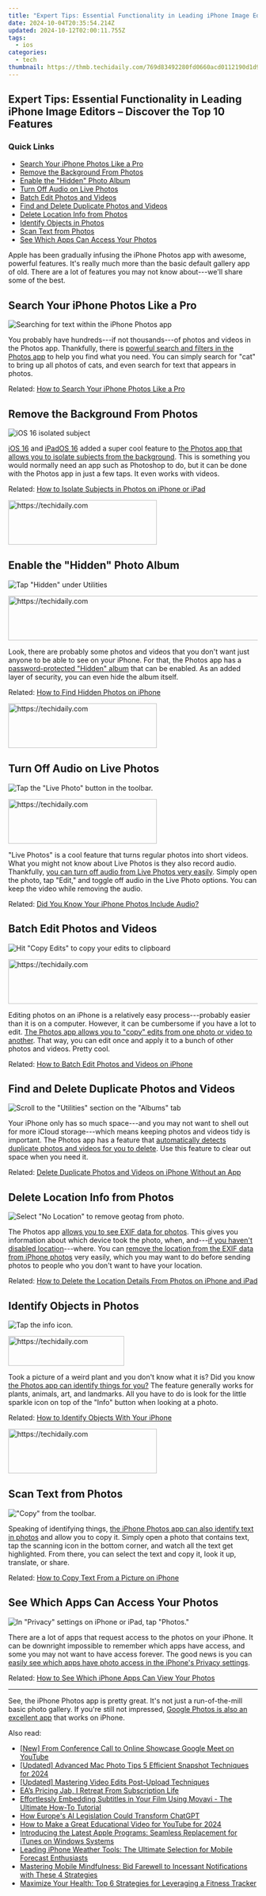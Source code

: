 ```yaml
---
title: "Expert Tips: Essential Functionality in Leading iPhone Image Editors – Discover the Top 10 Features"
date: 2024-10-04T20:35:54.214Z
updated: 2024-10-12T02:00:11.755Z
tags:
  - ios
categories:
  - tech
thumbnail: https://thmb.techidaily.com/769d83492280fd0660acd0112190d1d990d0e4305860168c39e79719f29b2ea7.jpg
---
```


## Expert Tips: Essential Functionality in Leading iPhone Image Editors – Discover the Top 10 Features

### Quick Links

* [Search Your iPhone Photos Like a Pro](https://android-location-track.techidaily.com/two-ways-to-track-my-boyfriends-vivo-x100-without-him-knowing-drfone-by-drfone-virtual-android/)
* [Remove the Background From Photos](https://extra-lessons.techidaily.com/2024-approved-bringing-realities-closer-google-cardboard-vs-samsung-gear/)
* [Enable the "Hidden" Photo Album](https://android-transfer.techidaily.com/how-to-transfer-photos-from-vivo-y28-5g-to-new-android-drfone-by-drfone-transfer-from-android-transfer-from-android/)
* [Turn Off Audio on Live Photos](https://fox-helps.techidaily.com/movavis-latest-leap-in-video-editing-a-close-review-on-the-2024-version/)
* [Batch Edit Photos and Videos](https://fix-guide.techidaily.com/my-videos-arent-playing-on-vivo-v27e-what-can-i-do-drfone-by-drfone-fix-android-problems-fix-android-problems/)
* [Find and Delete Duplicate Photos and Videos](https://win-amazing.techidaily.com/free-download-insignia-ns-pcy5bma2-printer-drivers-compatible-with-windows-11-10-and-7/)
* [Delete Location Info from Photos](https://on-screen-recording.techidaily.com/new-capturing-the-immersive-world-tips-for-recording-vr-games-for-2024/)
* [Identify Objects in Photos](https://apple-account.techidaily.com/in-2024-how-to-remove-apple-id-from-iphone-15-pro-without-password-by-drfone-ios/)
* [Scan Text from Photos](https://data-safeguard.techidaily.com/photo-recovery-and-restoration-toolkit-enhance-and-fix-pictures-using-stellar-repair-v8-win/)
* [See Which Apps Can Access Your Photos](https://howto.techidaily.com/fix-app-not-available-in-your-country-play-store-problem-on-nokia-c12-plus-drfone-by-drfone-fix-android-problems-fix-android-problems/)

 Apple has been gradually infusing the iPhone Photos app with awesome, powerful features. It's really much more than the basic default gallery app of old. There are a lot of features you may not know about---we'll share some of the best.

##  Search Your iPhone Photos Like a Pro

![Searching for text within the iPhone Photos app](https://static1.howtogeekimages.com/wordpress/wp-content/uploads/2022/10/text_search.jpg?trim=1,1&amp;bg-color=000&amp;pad=1,1) 

 You probably have hundreds---if not thousands---of photos and videos in the Photos app. Thankfully, there is [powerful search and filters in the Photos app](https://some-skills.techidaily.com/2024-approved-streamline-your-virtual-adventure-with-kinemaster-tips-and-competitor-analysis/) to help you find what you need. You can simply search for "cat" to bring up all photos of cats, and even search for text that appears in photos.

Related: [How to Search Your iPhone Photos Like a Pro](https://some-skills.techidaily.com/2024-approved-streamline-your-virtual-adventure-with-kinemaster-tips-and-competitor-analysis/) 

##  Remove the Background From Photos

![iOS 16 isolated subject](https://static1.howtogeekimages.com/wordpress/wp-content/uploads/2022/09/ios_16_subject.png?trim=1,1&amp;bg-color=000&amp;pad=1,1) 

[iOS 16](https://ai-vdieo-software.techidaily.com/s-best-video-editors-for-mac-pinnacle-studio-alternates/) and [iPadOS 16](https://vp-tips.techidaily.com/updated-in-2024-how-to-do-live-streaming-with-periscope/) added a super cool feature to [the Photos app that allows you to isolate subjects from the background](https://extra-support.techidaily.com/in-2024-navigating-the-complexities-of-gesture-recognition/). This is something you would normally need an app such as Photoshop to do, but it can be done with the Photos app in just a few taps. It even works with videos.

Related: [How to Isolate Subjects in Photos on iPhone or iPad](https://extra-support.techidaily.com/in-2024-navigating-the-complexities-of-gesture-recognition/) 

<!-- affiliate ads begin -->
<a href="https://aligracehair.sjv.io/c/5597632/2135400/19272" target="_top" id="2135400">
  <img src="//a.impactradius-go.com/display-ad/19272-2135400" border="0" alt="https://techidaily.com" width="300" height="90"/>
</a>
<img height="0" width="0" src="https://aligracehair.sjv.io/i/5597632/2135400/19272" style="position:absolute;visibility:hidden;" border="0" />
<!-- affiliate ads end -->

##  Enable the "Hidden" Photo Album

![Tap &quot;Hidden&quot; under Utilities](https://static1.howtogeekimages.com/wordpress/wp-content/uploads/2022/01/hidden-album.png?trim=1,1&amp;bg-color=000&amp;pad=1,1) 

<!-- affiliate ads begin -->
<a href="https://appsumo.8odi.net/c/5597632/2100529/7443" target="_top" id="2100529">
  <img src="//a.impactradius-go.com/display-ad/7443-2100529" border="0" alt="https://techidaily.com" width="728" height="90"/>
</a>
<img height="0" width="0" src="https://appsumo.8odi.net/i/5597632/2100529/7443" style="position:absolute;visibility:hidden;" border="0" />
<!-- affiliate ads end -->

 Look, there are probably some photos and videos that you don't want just anyone to be able to see on your iPhone. For that, the Photos app has a [password-protected "Hidden" album](https://on-screen-recording.techidaily.com/updated-in-2024-enhancing-stardew-experience-discovering-the-top-7-modifications/) that can be enabled. As an added layer of security, you can even hide the album itself.

Related: [How to Find Hidden Photos on iPhone](https://on-screen-recording.techidaily.com/updated-in-2024-enhancing-stardew-experience-discovering-the-top-7-modifications/) 

<!-- affiliate ads begin -->
<a href="https://wigfever.sjv.io/c/5597632/2005183/22899" target="_top" id="2005183">
  <img src="//a.impactradius-go.com/display-ad/22899-2005183" border="0" alt="https://techidaily.com" width="300" height="90"/>
</a>
<img height="0" width="0" src="https://wigfever.sjv.io/i/5597632/2005183/22899" style="position:absolute;visibility:hidden;" border="0" />
<!-- affiliate ads end -->

##  Turn Off Audio on Live Photos

![Tap the &quot;Live Photo&quot; button in the toolbar.](https://static1.howtogeekimages.com/wordpress/wp-content/uploads/2020/12/tap_live_photo_button.jpg?trim=1,1&amp;bg-color=000&amp;pad=1,1) 

<!-- affiliate ads begin -->
<a href="https://laganoo.pxf.io/c/5597632/1657395/16446" target="_top" id="1657395">
  <img src="//a.impactradius-go.com/display-ad/16446-1657395" border="0" alt="https://techidaily.com" width="300" height="90"/>
</a>
<img height="0" width="0" src="https://laganoo.pxf.io/i/5597632/1657395/16446" style="position:absolute;visibility:hidden;" border="0" />
<!-- affiliate ads end -->

 "Live Photos" is a cool feature that turns regular photos into short videos. What you might not know about Live Photos is they also record audio. Thankfully, [you can turn off audio from Live Photos very easily](https://screen-mirror.techidaily.com/recommended-best-applications-for-mirroring-your-realme-narzo-n55-screen-drfone-by-drfone-android/). Simply open the photo, tap "Edit," and toggle off audio in the Live Photo options. You can keep the video while removing the audio.

Related: [Did You Know Your iPhone Photos Include Audio?](https://screen-mirror.techidaily.com/recommended-best-applications-for-mirroring-your-realme-narzo-n55-screen-drfone-by-drfone-android/) 

##  Batch Edit Photos and Videos

![Hit &quot;Copy Edits&quot; to copy your edits to clipboard](https://static1.howtogeekimages.com/wordpress/wp-content/uploads/2022/09/copy_edits_edit.jpg?trim=1,1&amp;bg-color=000&amp;pad=1,1) 

<!-- affiliate ads begin -->
<a href="https://appsumo.8odi.net/c/5597632/2130890/7443" target="_top" id="2130890">
  <img src="//a.impactradius-go.com/display-ad/7443-2130890" border="0" alt="https://techidaily.com" width="728" height="90"/>
</a>
<img height="0" width="0" src="https://appsumo.8odi.net/i/5597632/2130890/7443" style="position:absolute;visibility:hidden;" border="0" />
<!-- affiliate ads end -->

 Editing photos on an iPhone is a relatively easy process---probably easier than it is on a computer. However, it can be cumbersome if you have a lot to edit. [The Photos app allows you to "copy" edits from one photo or video to another](https://howto.techidaily.com/top-4-android-system-repair-software-for-htc-u23-bricked-devices-drfone-by-drfone-fix-android-problems-fix-android-problems/). That way, you can edit once and apply it to a bunch of other photos and videos. Pretty cool.

Related: [How to Batch Edit Photos and Videos on iPhone](https://howto.techidaily.com/top-4-android-system-repair-software-for-htc-u23-bricked-devices-drfone-by-drfone-fix-android-problems-fix-android-problems/) 

##  Find and Delete Duplicate Photos and Videos

![Scroll to the &quot;Utilities&quot; section on the &quot;Albums&quot; tab](https://static1.howtogeekimages.com/wordpress/wp-content/uploads/2022/09/duplicates_option.jpg?trim=1,1&amp;bg-color=000&amp;pad=1,1) 

 Your iPhone only has so much space---and you may not want to shell out for more iCloud storage---which means keeping photos and videos tidy is important. The Photos app has a feature that [automatically detects duplicate photos and videos for you to delete](https://ai-topics.techidaily.com/updated-2024-approved-what-is-chatgpt/). Use this feature to clear out space when you need it.

Related: [Delete Duplicate Photos and Videos on iPhone Without an App](https://ai-topics.techidaily.com/updated-2024-approved-what-is-chatgpt/) 

##  Delete Location Info from Photos

![Select &quot;No Location&quot; to remove geotag from photo.](https://static1.howtogeekimages.com/wordpress/wp-content/uploads/2021/09/Select-no-location-to-remove-details-from-phoot.png?trim=1,1&amp;bg-color=000&amp;pad=1,1) 

 The Photos app [allows you to see EXIF data for photos](https://ai-topics.techidaily.com/updated-2024-approved-what-is-chatgpt/). This gives you information about which device took the photo, when, and---[if you haven't disabled location](https://visual-screen-recording.techidaily.com/new-5-pinnacle-clippers-for-your-mac-experience-for-2024/)\---where. You can [remove the location from the EXIF data from iPhone photos](https://fox-links.techidaily.com/2024-approved-exploring-the-power-of-gopro-burst-mode/) very easily, which you may want to do before sending photos to people who you don't want to have your location.

Related: [How to Delete the Location Details From Photos on iPhone and iPad](https://fox-links.techidaily.com/2024-approved-exploring-the-power-of-gopro-burst-mode/) 

##  Identify Objects in Photos

![Tap the info icon.](https://static1.howtogeekimages.com/wordpress/wp-content/uploads/2021/09/2021-09-08_17-04-44.png?trim=1,1&amp;bg-color=000&amp;pad=1,1) 

<!-- affiliate ads begin -->
<a href="https://25home.pxf.io/c/5597632/2148640/16836" target="_top" id="2148640">
  <img src="//a.impactradius-go.com/display-ad/16836-2148640" border="0" alt="https://techidaily.com" width="234" height="60"/>
</a>
<img height="0" width="0" src="https://25home.pxf.io/i/5597632/2148640/16836" style="position:absolute;visibility:hidden;" border="0" />
<!-- affiliate ads end -->

 Took a picture of a weird plant and you don't know what it is? Did you know [the Photos app can identify things for you?](https://tech-haven.techidaily.com/is-private-information-at-risk-when-using-chatgpt-understanding-potential-pitfalls/) The feature generally works for plants, animals, art, and landmarks. All you have to do is look for the little sparkle icon on top of the "Info" button when looking at a photo.

Related: [How to Identify Objects With Your iPhone](https://tech-haven.techidaily.com/is-private-information-at-risk-when-using-chatgpt-understanding-potential-pitfalls/) 

<!-- affiliate ads begin -->
<a href="https://aligracehair.sjv.io/c/5597632/1934288/19272" target="_top" id="1934288">
  <img src="//a.impactradius-go.com/display-ad/19272-1934288" border="0" alt="https://techidaily.com" width="300" height="90"/>
</a>
<img height="0" width="0" src="https://aligracehair.sjv.io/i/5597632/1934288/19272" style="position:absolute;visibility:hidden;" border="0" />
<!-- affiliate ads end -->

##  Scan Text from Photos

![&quot;Copy&quot; from the toolbar.](https://static1.howtogeekimages.com/wordpress/wp-content/uploads/2021/09/2021-09-15_16-20-45.png?trim=1,1&amp;bg-color=000&amp;pad=1,1) 

 Speaking of identifying things, [the iPhone Photos app can also identify text in photos](https://extra-approaches.techidaily.com/2024-approved-lifelike-broadcasts-which-aspect-holds-the-high-ground/) and allow you to copy it. Simply open a photo that contains text, tap the scanning icon in the bottom corner, and watch all the text get highlighted. From there, you can select the text and copy it, look it up, translate, or share.

Related: [How to Copy Text From a Picture on iPhone](https://extra-approaches.techidaily.com/2024-approved-lifelike-broadcasts-which-aspect-holds-the-high-ground/) 

##  See Which Apps Can Access Your Photos

![In &quot;Privacy&quot; settings on iPhone or iPad, tap &quot;Photos.&quot;](https://static1.howtogeekimages.com/wordpress/wp-content/uploads/2021/01/iphone_privacy_tap_photos.jpg?trim=1,1&amp;bg-color=000&amp;pad=1,1) 

 There are a lot of apps that request access to the photos on your iPhone. It can be downright impossible to remember which apps have access, and some you may not want to have access forever. The good news is you can [easily see which apps have photo access in the iPhone's Privacy settings](https://video-screen-grab.techidaily.com/updated-in-2024-ace-virtual-imagery-ideal-google-meet-screens/).

Related: [How to See Which iPhone Apps Can View Your Photos](https://video-screen-grab.techidaily.com/updated-in-2024-ace-virtual-imagery-ideal-google-meet-screens/) 

---

 See, the iPhone Photos app is pretty great. It's not just a run-of-the-mill basic photo gallery. If you're still not impressed, [Google Photos is also an excellent app](https://extra-approaches.techidaily.com/in-2024-no-cost-humor-in-your-arsenal-ultimate-meme-guide/) that works on iPhone.

<ins class="adsbygoogle"
     style="display:block"
     data-ad-format="autorelaxed"
     data-ad-client="ca-pub-7571918770474297"
     data-ad-slot="1223367746"></ins>

<ins class="adsbygoogle"
     style="display:block"
     data-ad-client="ca-pub-7571918770474297"
     data-ad-slot="8358498916"
     data-ad-format="auto"
     data-full-width-responsive="true"></ins>

<span class="atpl-alsoreadstyle">Also read:</span>
<div><ul>
<li><a href="https://youtube-stream.techidaily.com/new-from-conference-call-to-online-showcase-google-meet-on-youtube/"><u>[New] From Conference Call to Online Showcase Google Meet on YouTube</u></a></li>
<li><a href="https://screen-sharing-recording.techidaily.com/updated-advanced-mac-photo-tips-5-efficient-snapshot-techniques-for-2024/"><u>[Updated] Advanced Mac Photo Tips 5 Efficient Snapshot Techniques for 2024</u></a></li>
<li><a href="https://facebook-record-videos.techidaily.com/updated-mastering-video-edits-post-upload-techniques/"><u>[Updated] Mastering Video Edits Post-Upload Techniques</u></a></li>
<li><a href="https://games-able.techidaily.com/eas-pricing-jab-i-retreat-from-subscription-life/"><u>EA’s Pricing Jab, I Retreat From Subscription Life</u></a></li>
<li><a href="https://win-solutions.techidaily.com/effortlessly-embedding-subtitles-in-your-film-using-movavi-the-ultimate-how-to-tutorial/"><u>Effortlessly Embedding Subtitles in Your Film Using Movavi - The Ultimate How-To Tutorial</u></a></li>
<li><a href="https://tech-revival.techidaily.com/how-europes-ai-legislation-could-transform-chatgpt/"><u>How Europe's AI Legislation Could Transform ChatGPT</u></a></li>
<li><a href="https://youtube-stream.techidaily.com/how-to-make-a-great-educational-video-for-youtube-for-2024/"><u>How to Make a Great Educational Video for YouTube for 2024</u></a></li>
<li><a href="https://os-tips.techidaily.com/introducing-the-latest-apple-programs-seamless-replacement-for-itunes-on-windows-systems/"><u>Introducing the Latest Apple Programs: Seamless Replacement for iTunes on Windows Systems</u></a></li>
<li><a href="https://os-tips.techidaily.com/leading-iphone-weather-tools-the-ultimate-selection-for-mobile-forecast-enthusiasts/"><u>Leading iPhone Weather Tools: The Ultimate Selection for Mobile Forecast Enthusiasts</u></a></li>
<li><a href="https://os-tips.techidaily.com/mastering-mobile-mindfulness-bid-farewell-to-incessant-notifications-with-these-4-strategies/"><u>Mastering Mobile Mindfulness: Bid Farewell to Incessant Notifications with These 4 Strategies</u></a></li>
<li><a href="https://os-tips.techidaily.com/maximize-your-health-top-6-strategies-for-leveraging-a-fitness-tracker/"><u>Maximize Your Health: Top 6 Strategies for Leveraging a Fitness Tracker</u></a></li>
</ul></div>

